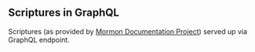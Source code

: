 ## Scriptures in GraphQL

Scriptures (as provided by [Mormon Documentation Project](http://scriptures.nephi.org/)) served up via GraphQL endpoint.



